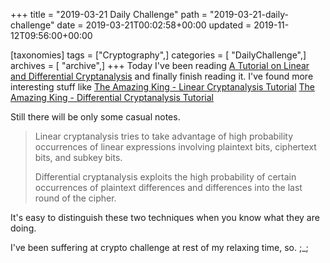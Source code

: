 +++
title = "2019-03-21 Daily Challenge"
path = "2019-03-21-daily-challenge"
date = 2019-03-21T00:02:58+00:00
updated = 2019-11-12T09:56:00+00:00

[taxonomies]
tags = ["Cryptography",]
categories = [ "DailyChallenge",]
archives = [ "archive",]
+++
Today I've been reading [A Tutorial on Linear and Differential Cryptanalysis](https://www.engr.mun.ca/~howard/PAPERS/ldc_tutorial.pdf) and finally finish reading it. I've found more interesting stuff like [The Amazing King - Linear Cryptanalysis Tutorial](http://www.theamazingking.com/crypto-linear.php) [The Amazing King - Differential Cryptanalysis Tutorial](http://www.theamazingking.com/crypto-diff.php)

Still there will be only some casual notes.

<!-- more -->

> Linear cryptanalysis tries to take advantage of high probability occurrences of linear expressions involving plaintext bits, ciphertext bits, and subkey bits.
> 
> Differential cryptanalysis exploits the high probability of certain occurrences of plaintext differences and differences into the last round of the cipher.

It's easy to distinguish these two techniques when you know what they are doing.



I've been suffering at crypto challenge at rest of my relaxing time, so. ;_;